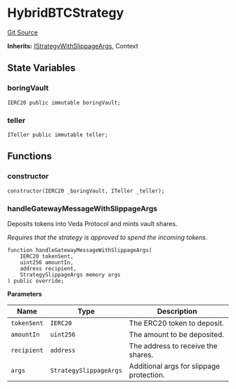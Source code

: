 # HybridBTCStrategy
[Git Source](https://github.com/bob-collective/bob/blob/master/src/gateway/strategy/HybridBTCStrategy.sol)

**Inherits:**
[IStrategyWithSlippageArgs](../../../gateway/IStrategy.sol/abstract.IStrategyWithSlippageArgs.md), Context


## State Variables
### boringVault

```solidity
IERC20 public immutable boringVault;
```


### teller

```solidity
ITeller public immutable teller;
```


## Functions
### constructor


```solidity
constructor(IERC20 _boringVault, ITeller _teller);
```

### handleGatewayMessageWithSlippageArgs

Deposits tokens into Veda Protocol and mints vault shares.

*Requires that the strategy is approved to spend the incoming tokens.*


```solidity
function handleGatewayMessageWithSlippageArgs(
    IERC20 tokenSent,
    uint256 amountIn,
    address recipient,
    StrategySlippageArgs memory args
) public override;
```
**Parameters**

|Name|Type|Description|
|----|----|-----------|
|`tokenSent`|`IERC20`|The ERC20 token to deposit.|
|`amountIn`|`uint256`|The amount to be deposited.|
|`recipient`|`address`|The address to receive the shares.|
|`args`|`StrategySlippageArgs`|Additional args for slippage protection.|


